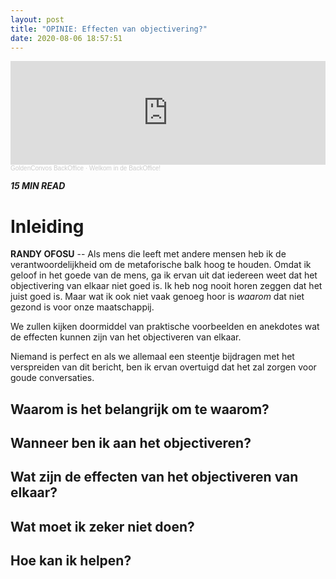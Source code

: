 ```yaml
---
layout: post
title: "OPINIE: Effecten van objectivering?"
date: 2020-08-06 18:57:51
---
```


<iframe width="100%" height="166" scrolling="no" frameborder="no" allow="autoplay" src="https://w.soundcloud.com/player/?url=https%3A//api.soundcloud.com/tracks/880276330&color=%23daa51f&auto_play=false&hide_related=false&show_comments=true&show_user=true&show_reposts=false&show_teaser=true"></iframe><div style="font-size: 10px; color: #cccccc;line-break: anywhere;word-break: normal;overflow: hidden;white-space: nowrap;text-overflow: ellipsis; font-family: Interstate,Lucida Grande,Lucida Sans Unicode,Lucida Sans,Garuda,Verdana,Tahoma,sans-serif;font-weight: 100;"><a href="https://soundcloud.com/goldenconvos" title="GoldenConvos BackOffice" target="_blank" style="color: #cccccc; text-decoration: none;">GoldenConvos BackOffice</a> · <a href="https://soundcloud.com/goldenconvos/backoffice" title="Welkom in de BackOffice!" target="_blank" style="color: #cccccc; text-decoration: none;">Welkom in de BackOffice!</a></div>

<i class="fa fa-clock-o" aria-hidden="true" style="fontsize:20px"> **15 MIN READ**</i>

# Inleiding

**RANDY OFOSU** -- Als mens die leeft met andere mensen heb ik de verantwoordelijkheid om de metaforische balk hoog te houden. Omdat ik geloof in het goede van de mens, ga ik ervan uit dat iedereen weet dat het objectivering van elkaar niet goed is. Ik heb nog nooit horen zeggen dat het juist goed is. Maar wat ik ook niet vaak genoeg hoor is *waarom* dat niet gezond is voor onze maatschappij. 

We zullen kijken doormiddel van praktische voorbeelden en anekdotes wat de effecten kunnen zijn van het objectiveren van elkaar. 

Niemand is perfect en als we allemaal een steentje bijdragen met het verspreiden van dit bericht, ben ik ervan overtuigd dat het zal zorgen voor goude conversaties. 

## Waarom is het belangrijk om te waarom?
## Wanneer ben ik aan het objectiveren?
## Wat zijn de effecten van het objectiveren van elkaar?
## Wat moet ik zeker niet doen?
## Hoe kan ik helpen?